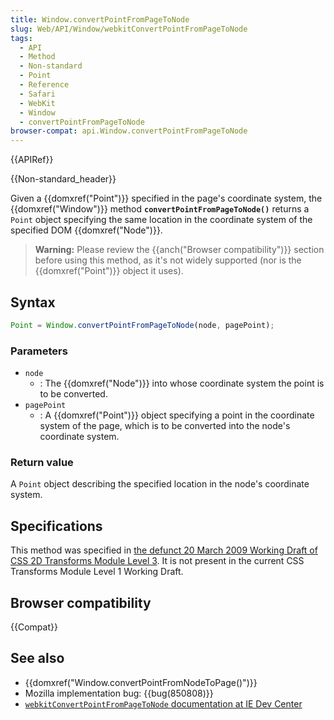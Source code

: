 ```yaml
---
title: Window.convertPointFromPageToNode
slug: Web/API/Window/webkitConvertPointFromPageToNode
tags:
  - API
  - Method
  - Non-standard
  - Point
  - Reference
  - Safari
  - WebKit
  - Window
  - convertPointFromPageToNode
browser-compat: api.Window.convertPointFromPageToNode
---
```

{{APIRef}}

{{Non-standard_header}}

Given a {{domxref("Point")}} specified in the page's coordinate system, the
{{domxref("Window")}} method **`convertPointFromPageToNode()`**
returns a `Point` object specifying the same location in the coordinate
system of the specified DOM {{domxref("Node")}}.

> **Warning:** Please review the {{anch("Browser compatibility")}} section before using this method,
> as it's not widely supported (nor is the {{domxref("Point")}} object it uses).

## Syntax

```js
Point = Window.convertPointFromPageToNode(node, pagePoint);
```

### Parameters

- `node`
  - : The {{domxref("Node")}} into whose coordinate system the point is to be converted.
- `pagePoint`
  - : A {{domxref("Point")}} object specifying a point in the coordinate system of the
    page, which is to be converted into the node's coordinate system.

### Return value

A `Point` object describing the specified location in the node's coordinate
system.

## Specifications

This method was specified in [the defunct 20 March
2009 Working Draft of CSS 2D Transforms Module Level 3](https://www.w3.org/TR/2009/WD-css3-2d-transforms-20090320/). It is not present in the
current CSS Transforms Module Level 1 Working Draft.

## Browser compatibility

{{Compat}}

## See also

- {{domxref("Window.convertPointFromNodeToPage()")}}
- Mozilla implementation bug: {{bug(850808)}}
- [`webkitConvertPointFromPageToNode`
  documentation at IE Dev Center](<https://msdn.microsoft.com/en-us/library/ie/dn760735(v=vs.85).aspx>)
